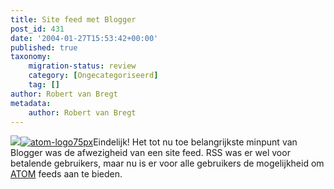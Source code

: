 ```yaml
---
title: Site feed met Blogger
post_id: 431
date: '2004-01-27T15:53:42+00:00'
published: true
taxonomy:
    migration-status: review
    category: [Ongecategoriseerd]
    tag: []
author: Robert van Bregt
metadata:
    author: Robert van Bregt
---
```

[![](http://web.archive.org/web/20050112055724/http://home.wanadoo.nl/vanbregt/robert/images/atom-logo75px.gif)](http://web.archive.org/web/20050112055724/http://www.atomenabled.org/)[![atom-logo75px](/wp-content/uploads/2009/08/atom-logo75px.gif "atom-logo75px")](/wp-content/uploads/2009/08/atom-logo75px.gif)Eindelijk! Het tot nu toe belangrijkste minpunt van Blogger was de afwezigheid van een site feed. RSS was er wel voor betalende gebruikers, maar nu is er voor alle gebruikers de mogelijkheid om [ATOM](http://new.blogger.com/news_archive.pyra?which=2004_01_01_archive.html#107482061490785955) feeds aan te bieden.